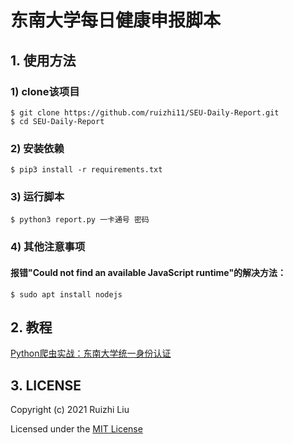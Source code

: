 # 东南大学每日健康申报脚本

## 1. 使用方法

### 1) clone该项目

```
$ git clone https://github.com/ruizhi11/SEU-Daily-Report.git
$ cd SEU-Daily-Report
```

### 2) 安装依赖

```
$ pip3 install -r requirements.txt
```

### 3) 运行脚本

```
$ python3 report.py 一卡通号 密码
```
### 4) 其他注意事项
#### 报错"Could not find an available JavaScript runtime"的解决方法：
```
$ sudo apt install nodejs
```

## 2. 教程

[Python爬虫实战：东南大学统一身份认证](https://github.com/cybersp4ce/seu-login/blob/main/tutorial.md)

## 3. LICENSE

Copyright (c) 2021 Ruizhi Liu

Licensed under the [MIT License](https://github.com/cybersp4ce/seu-login/blob/main/LICENSE)
